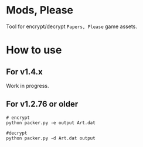 # Mods, Please
Tool for encrypt/decrypt `Papers, Please` game assets.


# How to use
## For v1.4.x
Work in progress.

## For v1.2.76 or older
```shell
# encrypt
python packer.py -e output Art.dat

#decrypt
python packer.py -d Art.dat output
```
